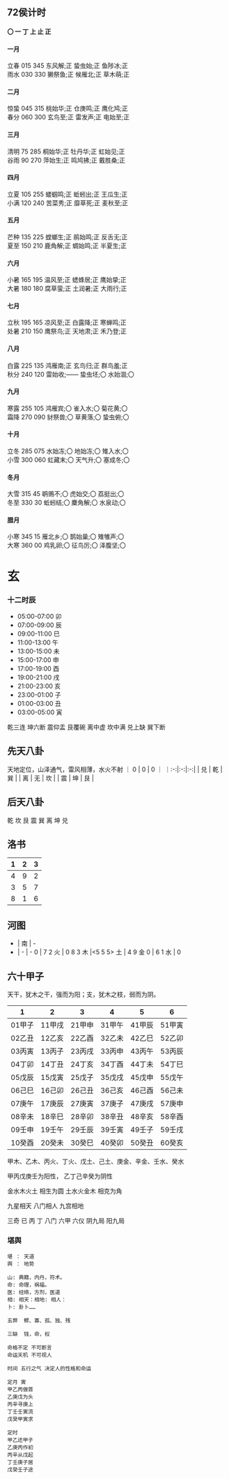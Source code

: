 
## 72侯计时

#### 〇 一 丁 上 止 正

#### 一月
立春   015    345
东风解;正  蛰虫始;正    鱼陟冰;正    
雨水   030    330
獭祭鱼;正  候雁北;正    草木萌;正

#### 二月    
惊蛰    045    315
桃始华;正   仓庚鸣;正   鹰化鸠;正    
春分    060    300
玄鸟至;正   雷发声;正   电始至;正  

#### 三月    
清明    75    285
桐始华;正    牡丹华;正    虹始见;正    
谷雨    90    270
萍始生;正    鸣鸠拂;正    戴胜桑;正  

#### 四月    
立夏    105   255
蝼蝈鸣;正    蚯蚓出;正    王瓜生;正    
小满    120   240
苦菜秀;正    靡草死;正    麦秋至;正    

#### 五月    
芒种    135   225
螳螂生;正    鹃始鸣;正    反舌无;正    
夏至    150   210
鹿角解;正    蜩始鸣;正    半夏生;正  

#### 六月    
小暑   165   195
温风至;正    蟋蜂居;正    鹰始挚;正    
大暑   180   180
腐草萤;正    土润暑;正    大雨行;正    

#### 七月    
立秋   195   165
凉风至;正    白露降;正    寒蝉鸣;正    
处暑   210   150
鹰祭鸟;正    天地肃;正    禾乃登;正    

#### 八月    
白露    225   135
鸿雁南;正    玄鸟归;正    群鸟羞;正    
秋分    240   120
雷始收;——    蛰虫坯;〇    水始涸;〇    

#### 九月    
寒露    255   105
鸿雁宾;〇    雀入水;〇    菊花黄;〇    
霜降   270   090
豺祭兽;〇    草黄落;〇    蛰虫俯;〇    

#### 十月    
立冬    285   075
水始冻;〇    地始冻;〇    雉入水;〇  
小雪    300   060
虹藏末;〇    天气升;〇    塞成冬;〇  

#### 冬月    
大雪    315   45
鹖鴠不;〇    虎始交;〇    荔挺出;〇    
冬至    330   30
蚯蚓结;〇    麇角解;〇    水泉动;〇    

#### 腊月    
小寒    345   15
雁北乡;〇    鹊始巢;〇    雉雊声;〇  
大寒    360   00
鸡乳卵;〇    征鸟厉;〇    泽腹坚;〇    

# 玄

### 十二时辰
* 05:00-07:00   卯
* 07:00-09:00   辰  
* 09:00-11:00   巳
* 11:00-13:00   午
* 13:00-15:00   未
* 15:00-17:00   申
* 17:00-19:00   酉
* 19:00-21:00   戌  
* 21:00-23:00   亥  
* 23:00-01:00   子
* 01:00-03:00   丑
* 03:00-05:00   寅

乾三连 坤六断 震仰盂 艮覆碗 离中虚 坎中满 兑上缺 巽下断

## 先天八卦

天地定位，山泽通气，雷风相薄，水火不射
｜ 0 | 0 | 0 ｜
｜:-:|:-:|:-:|
| 兑 | 乾 | 巽 |
| 离 | 无 | 坎 |
| 震 | 坤 | 艮 |

## 后天八卦

乾 坎 艮 震 巽 离 坤 兑

## 洛书

| 1 | 2 | 3 |
|-|-|-|
| 4 | 9 | 2 |
| 3 | 5 | 7 |
| 8 | 1 | 6 |

## 河图

 - | 南 | -
 - | - | -
 0 | 7 2 火 | 0
8 3 木 |<5 5 5> 土 | 4 9 金
0 | 6 1 水 | 0

## 六十甲子

天干，犹木之干，强而为阳；支，犹木之枝，弱而为阴。

| 1 | 2 | 3 | 4 | 5 | 6 |
| - | - | - | - | - | - |
|01甲子 | 11甲戌 |21甲申 |31甲午 |41甲辰 |51甲寅|
|02乙丑 | 12乙亥 |22乙酉 |32乙未 |42乙巳 |52乙卯|
|03丙寅 | 13丙子 |23丙戌 |33丙申 |43丙午 |53丙辰|
|04丁卯 | 14丁丑 |24丁亥 |34丁酉 |44丁未 |54丁巳|
|05戊辰 | 15戊寅 |25戊子 |35戊戌 |45戊申 |55戊午|
|06己巳 | 16己卯 |26己丑 |36己亥 |46己酉 |56己未|
|07庚午 | 17庚辰 |27庚寅 |37庚子 |47庚戌 |57庚申|
|08辛未 | 18辛巳 |28辛卯 |38辛丑 |48辛亥 |58辛酉|
|09壬申 | 19壬午 |29壬辰 |39壬寅 |49壬子 |59壬戌|
|10癸酉 | 20癸未 |30癸巳 |40癸卯 |50癸丑 |60癸亥|

甲木、乙木、丙火、丁火、戊土、己土、庚金、辛金、壬水、癸水

甲丙戊庚壬为阳性，
乙丁己辛癸为阴性

金水木火土 相生为圆
土水火金木 相克为角

九星相天
八门相人
九宫相地

三奇 已 丙 丁
八门
六甲 
六仪
阴九局 阳九局

### 堪舆
```
堪 ： 天道
舆 ： 地势

山: 典籍，内丹，符术。
命: 命理，祸福。
医: 经络，方剂，医道
相: 相天：相地: 相人：
卜: 卦卜……

五弊  鳏、寡、孤、独、残

三缺  钱，命，权

命格不定 不可断言
命运天机 不可视人

时间 五行之气 决定人的性格和命运

定月 寅
甲乙丙做首
乙庚戊为头
丙辛寻庚上
丁壬壬寅流
戊癸甲寅求

定时
甲乙还甲子
乙庚丙作初
丙辛从戊起
丁壬庚子居
戊癸壬子途

```
